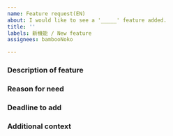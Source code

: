 ```yaml
---
name: Feature request(EN)
about: I would like to see a '_____' feature added.
title: ''
labels: 新機能 / New feature
assignees: bambooNoko

---
```


### Description of feature
<!-- A clear and concise description of what the feature is. -->


### Reason for need
<!-- A clear and concise description of the need for this feature. -->


### Deadline to add
<!-- By when should that feature be added? -->


### Additional context
<!-- Add any other context about the problem here. -->
